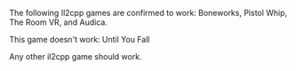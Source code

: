 The following Il2cpp games are confirmed to work: Boneworks, Pistol Whip, The Room VR, and Audica. 

This game doesn't work: Until You Fall

Any other il2cpp game should work.
